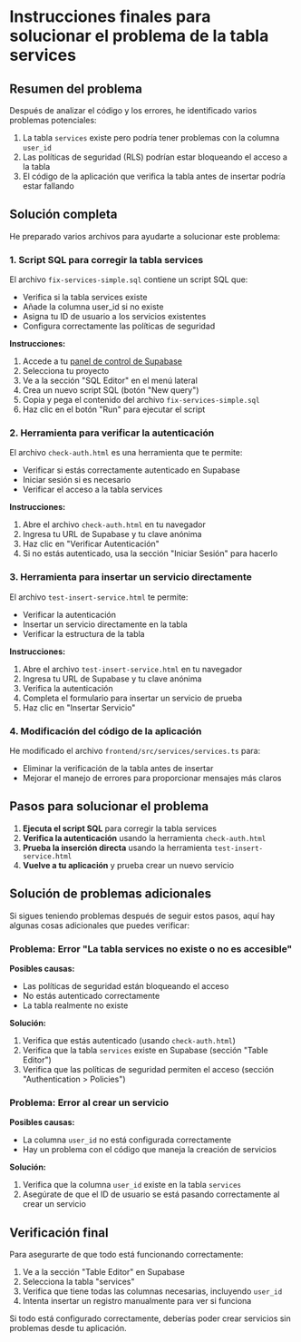 # Instrucciones finales para solucionar el problema de la tabla services

## Resumen del problema

Después de analizar el código y los errores, he identificado varios problemas potenciales:

1. La tabla `services` existe pero podría tener problemas con la columna `user_id`
2. Las políticas de seguridad (RLS) podrían estar bloqueando el acceso a la tabla
3. El código de la aplicación que verifica la tabla antes de insertar podría estar fallando

## Solución completa

He preparado varios archivos para ayudarte a solucionar este problema:

### 1. Script SQL para corregir la tabla services

El archivo `fix-services-simple.sql` contiene un script SQL que:
- Verifica si la tabla services existe
- Añade la columna user_id si no existe
- Asigna tu ID de usuario a los servicios existentes
- Configura correctamente las políticas de seguridad

**Instrucciones:**
1. Accede a tu [panel de control de Supabase](https://app.supabase.com)
2. Selecciona tu proyecto
3. Ve a la sección "SQL Editor" en el menú lateral
4. Crea un nuevo script SQL (botón "New query")
5. Copia y pega el contenido del archivo `fix-services-simple.sql`
6. Haz clic en el botón "Run" para ejecutar el script

### 2. Herramienta para verificar la autenticación

El archivo `check-auth.html` es una herramienta que te permite:
- Verificar si estás correctamente autenticado en Supabase
- Iniciar sesión si es necesario
- Verificar el acceso a la tabla services

**Instrucciones:**
1. Abre el archivo `check-auth.html` en tu navegador
2. Ingresa tu URL de Supabase y tu clave anónima
3. Haz clic en "Verificar Autenticación"
4. Si no estás autenticado, usa la sección "Iniciar Sesión" para hacerlo

### 3. Herramienta para insertar un servicio directamente

El archivo `test-insert-service.html` te permite:
- Verificar la autenticación
- Insertar un servicio directamente en la tabla
- Verificar la estructura de la tabla

**Instrucciones:**
1. Abre el archivo `test-insert-service.html` en tu navegador
2. Ingresa tu URL de Supabase y tu clave anónima
3. Verifica la autenticación
4. Completa el formulario para insertar un servicio de prueba
5. Haz clic en "Insertar Servicio"

### 4. Modificación del código de la aplicación

He modificado el archivo `frontend/src/services/services.ts` para:
- Eliminar la verificación de la tabla antes de insertar
- Mejorar el manejo de errores para proporcionar mensajes más claros

## Pasos para solucionar el problema

1. **Ejecuta el script SQL** para corregir la tabla services
2. **Verifica la autenticación** usando la herramienta `check-auth.html`
3. **Prueba la inserción directa** usando la herramienta `test-insert-service.html`
4. **Vuelve a tu aplicación** y prueba crear un nuevo servicio

## Solución de problemas adicionales

Si sigues teniendo problemas después de seguir estos pasos, aquí hay algunas cosas adicionales que puedes verificar:

### Problema: Error "La tabla services no existe o no es accesible"

**Posibles causas:**
- Las políticas de seguridad están bloqueando el acceso
- No estás autenticado correctamente
- La tabla realmente no existe

**Solución:**
1. Verifica que estás autenticado (usando `check-auth.html`)
2. Verifica que la tabla `services` existe en Supabase (sección "Table Editor")
3. Verifica que las políticas de seguridad permiten el acceso (sección "Authentication > Policies")

### Problema: Error al crear un servicio

**Posibles causas:**
- La columna `user_id` no está configurada correctamente
- Hay un problema con el código que maneja la creación de servicios

**Solución:**
1. Verifica que la columna `user_id` existe en la tabla `services`
2. Asegúrate de que el ID de usuario se está pasando correctamente al crear un servicio

## Verificación final

Para asegurarte de que todo está funcionando correctamente:

1. Ve a la sección "Table Editor" en Supabase
2. Selecciona la tabla "services"
3. Verifica que tiene todas las columnas necesarias, incluyendo `user_id`
4. Intenta insertar un registro manualmente para ver si funciona

Si todo está configurado correctamente, deberías poder crear servicios sin problemas desde tu aplicación.
